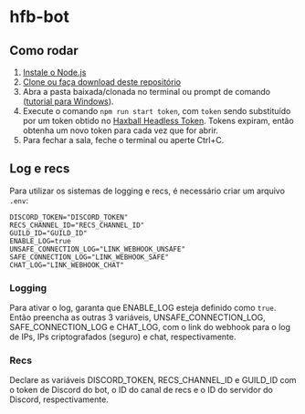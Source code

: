 # hfb-bot
## Como rodar
1. [Instale o Node.js](https://www.alura.com.br/artigos/como-instalar-node-js-windows-linux-macos)
2. [Clone ou faça download deste repositório](https://docs.github.com/pt/repositories/creating-and-managing-repositories/cloning-a-repository)
3. Abra a pasta baixada/clonada no terminal ou prompt de comando ([tutorial para Windows](https://medium.com/@adsonrocha/como-abrir-e-navegar-entre-pastas-com-o-prompt-de-comandos-do-windows-10-68750eae8f47)).
4. Execute o comando `npm run start token`, com `token` sendo substituído por um token obtido no [Haxball Headless Token](https://www.haxball.com/headlesstoken). Tokens expiram, então obtenha um novo token para cada vez que for abrir.
5. Para fechar a sala, feche o terminal ou aperte Ctrl+C.
## Log e recs
Para utilizar os sistemas de logging e recs, é necessário criar um arquivo `.env`:
```env
DISCORD_TOKEN="DISCORD_TOKEN"
RECS_CHANNEL_ID="RECS_CHANNEL_ID"
GUILD_ID="GUILD_ID"
ENABLE_LOG=true
UNSAFE_CONNECTION_LOG="LINK_WEBHOOK_UNSAFE"
SAFE_CONNECTION_LOG="LINK_WEBHOOK_SAFE"
CHAT_LOG="LINK_WEBHOOK_CHAT"
```
### Logging
Para ativar o log, garanta que ENABLE_LOG esteja definido como `true`. Então preencha as outras 3 variáveis, UNSAFE_CONNECTION_LOG, SAFE_CONNECTION_LOG e CHAT_LOG, com o link do webhook para o log de IPs, IPs criptografados (seguro) e chat, respectivamente.
### Recs
Declare as variáveis DISCORD_TOKEN, RECS_CHANNEL_ID e GUILD_ID com o token de Discord do bot, o ID do canal de recs e o ID do servidor do Discord, respectivamente.
